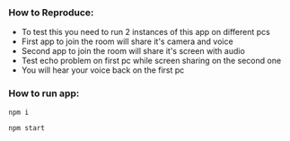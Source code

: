 ### How to Reproduce:

- To test this you need to run 2 instances of this app on different pcs
- First app to join the room will share it's camera and voice
- Second app to join the room will share it's screen with audio
- Test echo problem on first pc while screen sharing on the second one
- You will hear your voice back on the first pc

### How to run app:

`npm i`

`npm start`
